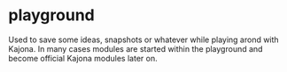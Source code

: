 playground
==========
Used to save some ideas, snapshots or whatever while playing arond with Kajona.
In many cases modules are started within the playground and become official Kajona modules later on.
